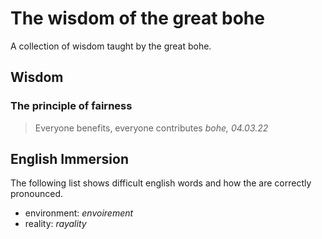 # The wisdom of the great bohe

A collection of wisdom taught by the great bohe.

## Wisdom

### The principle of fairness
> Everyone benefits, everyone contributes _bohe, 04.03.22_ 

## English Immersion
The following list shows difficult english words and how the are correctly pronounced. 

- environment: _envoirement_
- reality: _rayality_
